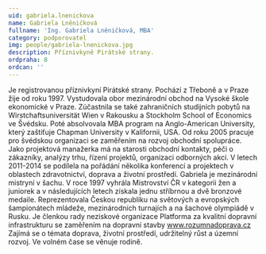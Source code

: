 ```yaml
---
uid: gabriela.lnenickova
name: Gabriela Lněničková
fullname: 'Ing. Gabriela Lněničková, MBA'
category: podporovatel
img: people/gabriela-lnenickova.jpg
description: Příznivkyně Pirátské strany.
ordpraha: 8
ordcan: ''
---
```

Je registrovanou příznivkyní Pirátské strany. Pochází z Třeboně a v Praze žije od roku 1997. Vystudovala obor mezinárodní obchod na Vysoké škole ekonomické v Praze. Zúčastnila se také zahraničních studijních pobytů na Wirstchaftsuniversität Wien v Rakousku a Stockholm School of Economics ve Švédsku. Poté absolvovala MBA program na Anglo-American University, který zaštiťuje Chapman University v Kalifornii, USA.
Od roku 2005 pracuje pro švédskou organizaci se zaměřením na rozvoj obchodní spolupráce. Jako projektová manažerka má na starosti obchodní kontakty, péči o zákazníky, analýzy trhu, řízení projektů, organizaci odborných akcí. V letech 2011-2014 se podílela na pořádání několika konferencí a projektech v oblastech zdravotnictví, doprava a životní prostředí.
Gabriela je mezinárodní mistryní v šachu. V roce 1997 vyhrála Mistrovství ČR v kategorii žen a juniorek a v následujících letech získala jednu stříbrnou a dvě bronzové medaile. Reprezentovala Českou republiku na světových a evropských šampionátech mládeže, mezinárodních turnajích a na šachové olympiádě v Rusku.
Je členkou rady neziskové organizace Platforma za kvalitní dopravní infrastrukturu se zaměřením na dopravní stavby www.rozumnadoprava.cz
Zajímá se o témata doprava, životní prostředí, udržitelný růst a územní rozvoj. Ve volném čase se věnuje rodině.


